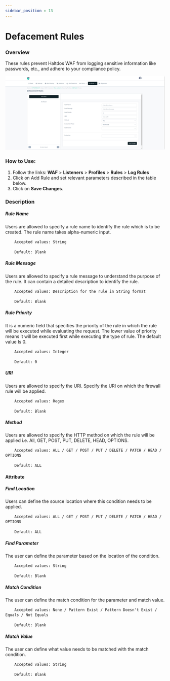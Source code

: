 ```yaml
---
sidebar_position : 13
---
```

# Defacement Rules
   
### Overview
   
These rules prevent Haltdos WAF from logging sensitive information like passwords, etc., and adhere to your compliance policy.  

![Log Rules](/img/waf/v8/docs/WAFproDefacement.png)
   
### How to Use:
1. Follow the links: **WAF** > **Listeners** > **Profiles** > **Rules** > **Log Rules**
2. Click on Add Rule and set relevant parameters described in the table below.
3. Click on **Save Changes**.
   
### Description

##### **Rule Name**
Users are allowed to specify a rule name to identify the rule which is to be created. The rule name takes alpha-numeric input.

```
    Accepted values: String

    Default: Blank  
```


##### **Rule Message**
Users are allowed to specify a rule message to understand the purpose of the rule. It can contain a detailed description to identify the rule.

```
    Accepted values: Description for the rule in String format

    Default: Blank  
```


##### **Rule Priority**
It is a numeric field that specifies the priority of the rule in which the rule will be executed while evaluating the request. The lower value of priority means it will be executed first while executing the type of rule. The default value Is 0. 

```
    Accepted values: Integer

    Default: 0  
```


##### **URI**
Users are allowed to specify the URI. Specify the URI on which the firewall rule will be applied.

```
    Accepted values: Regex

    Default: Blank  
```


##### **Method**
Users are allowed to specify the HTTP method on which the rule will be applied i.e. All, GET, POST, PUT, DELETE, HEAD, OPTIONS.

```
    Accepted values: ALL / GET / POST / PUT / DELETE / PATCH / HEAD / OPTIONS

    Default: ALL  
```


#### Attribute

##### **Find Location**
Users can define the source location where this condition needs to be applied.

```
    Accepted values: ALL / GET / POST / PUT / DELETE / PATCH / HEAD / OPTIONS

    Default: ALL  
```


##### **Find Parameter**
The user can define the parameter based on the location of the condition.

```
    Accepted values: String

    Default: Blank 
```


##### **Match Condition**
The user can define the match condition for the parameter and match value.

```
    Accepted values: None / Pattern Exist / Pattern Doesn't Exist / Equals / Not Equals 

    Default: Blank  
```


##### **Match Value**
The user can define what value needs to be matched with the match condition.

```
    Accepted values: String

    Default: Blank
```



